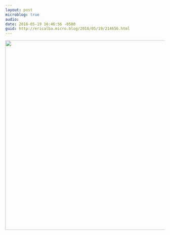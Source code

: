 ```yaml
---
layout: post
microblog: true
audio: 
date: 2018-05-19 16:46:56 -0500
guid: http://ericalba.micro.blog/2018/05/19/214656.html
---
```



<img src="http://micro.ericalba.com/uploads/2018/2e69c26416.jpg" width="600" height="600" />
